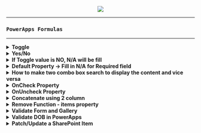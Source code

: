 <p align="center">
<img src="https://user-images.githubusercontent.com/19554935/66256981-bc639e80-e761-11e9-8f6c-03e461718035.png"/>
  </p>
  
  
***
### `PowerApps Formulas`
***

<details> 
  <summary><b>Toggle</b></summary>
 <br>
  
```JavaScript
If(Toggle1.Value=true, true, false)
```
</details>


<details>
  <summary><b>Yes/No</b></summary>
  <br>
  
```JavaScript
If(DataCardValue*.Value=true, true, false)
```
</details>


<details>
  <summary><b>If Toggle value is NO, N/A will be fill</b></summary>
  <br>
  
```JavaScript
If(!(DataCardValue20),"N/A",Parent.Default)
```
</details>

<details>
  <summary><b>Default Property → Fill in N/A for Required field</summary>
    <br>
    
```JavaScript
If(!(DataCardValue37),"N/A",Parent.Default)
```
</details>

<details>
  <summary>How to make two combo box search to display the content and vice versa</summary>
  <br>
  
```JavaScript
If(!IsBlank(cbAddress.Selected.Text), 
Filter(dataSource, addressColumn = cbAddress.Selected.Text), 
!IsBlank(cbJobNumber.Selected.Text), 
Filter(dataSource, jobNumberColumn = cbJobNumber.Selected.Text),
Notify("Either JobNumber or Address is required", Error))
```
</details>

<details>
  <summary>OnCheck Property</summary>
  <br>
  
```JavaScript
ClearCollect(
    	SelectedEquipment,
    		If(CheckboxYes.Value,"Yes"),
    		If(CheckboxNo.Value,"No"),
    		If(CheckboxMaybe.Value,"Maybe")
    );
    ClearCollect(
    	SelectedEquipment,Filter(
    		SelectedEquipment,
    		!IsBlank(Value)
    	)
    )
```
</details>

<details>
  <summary>OnUncheck Property</summary>
  <br>
  
```JavaScript
ClearCollect(
    	SelectedEquipment,
    		If(CheckboxYes.Value,"Yes"),
    		If(CheckboxNo.Value,"No"),
    		If(CheckboxMaybe.Value,"Maybe")
    );
    ClearCollect(
    	SelectedEquipment,Filter(
    		SelectedEquipment,
    		!IsBlank(Value)
    	)
    )
```
</details>

<details>
  <summary>Concatenate using 2 column</summary>
  <br>
  
```JavaScript
Distinct(
    Filter(
        'SharePointListData',
        SubCategory = SubCategoryDrp.Selected.Result
    ),
    Concatenate(
        Item,
        ", ",
        ProductName
    )
)
```
</details>

<details>
  <summary>Remove Function - items property</summary>
  <br>
  
```JavaScript
Remove(myCollection, GalleryName.Selected)
or
Remove(myCollection, ThisItem)
```
</details>
<details>
  <summary>Validate Form and Gallery</summary>
  <br>
  
```JavaScript
If(
    !Form2.Valid,
    SubmitForm(Form2),
    ForAll(
        Gallery1.AllItems,
        Patch(
            'Pitney Bowes Order',
            Defaults('Pitney Bowes Order'),
            Form2.Updates,
            {Category: TextInput1.Text},
            {SubCategory: TextInput1_1.Text},
            {ProductName: TextInput1_2.Text},
            {Quantity: TextInput3.Text}
        )
    )
)
```
</details>

<details>
  <summary>Validate DOB in PowerApps</summary>
  <br>
  
![image](https://user-images.githubusercontent.com/19554935/83313399-0b27e200-a1e4-11ea-9098-03c6a1dbc0f8.png)
![image](https://user-images.githubusercontent.com/19554935/83313439-2bf03780-a1e4-11ea-9fad-cb3afdf87cf2.png)

  ```Javascript
  If(
   !IsMatch(Text(DataCardValue17.SelectedDate), "\d{1,2}/\d{1,2}/\d{4}") || Value(First(Split(Text(DataCardValue17.SelectedDate), "/")).Result)>12 || Value(Last(FirstN(Split(Text(DataCardValue17.SelectedDate), "/"))).Result)>31, 
   Notify("The date value you typed within the Date Picker control is in wrong format. The correct format is mm/dd/yyyy.", NotificationType.Error), 
   Notify("Right Date format",NotificationType.Success, 2000)
)
```
</details>
<details>
  <summary>Patch/Update a SharePoint Item </summary>
  <br>

  ```Javascript
Patch(SharePointList,LookUp(SharePointList, ID = Gallery1.Selected.ID))
```
</details>
